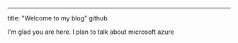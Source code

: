 ---
title: "Welcome to my blog"
github

I'm glad you are here. I plan to talk about microsoft azure

